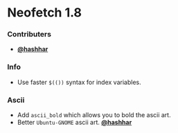 # Neofetch 1.8

### Contributers

- **[@hashhar](https://github.com/hashhar)**

### Info

- Use faster `$(())` syntax for index variables.

### Ascii

- Add `ascii_bold` which allows you to bold the ascii art.
- Better `Ubuntu-GNOME` ascii art. **[@hashhar](https://github.com/hashhar)**
